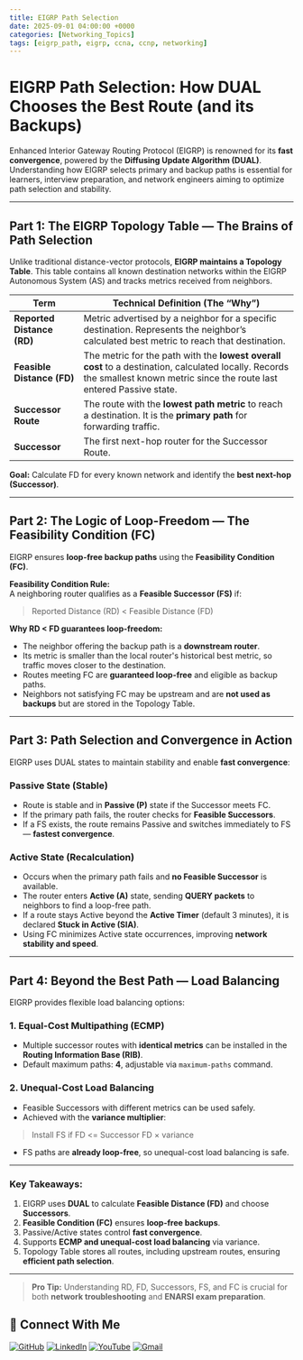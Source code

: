 ```yaml
---
title: EIGRP Path Selection
date: 2025-09-01 04:00:00 +0000
categories: [Networking_Topics]
tags: [eigrp_path, eigrp, ccna, ccnp, networking]
---
```



# EIGRP Path Selection: How DUAL Chooses the Best Route (and its Backups)

Enhanced Interior Gateway Routing Protocol (EIGRP) is renowned for its **fast convergence**, powered by the **Diffusing Update Algorithm (DUAL)**. Understanding how EIGRP selects primary and backup paths is essential for learners, interview preparation, and network engineers aiming to optimize path selection and stability.

---

## Part 1: The EIGRP Topology Table — The Brains of Path Selection

Unlike traditional distance-vector protocols, **EIGRP maintains a Topology Table**. This table contains all known destination networks within the EIGRP Autonomous System (AS) and tracks metrics received from neighbors.

| Term               | Technical Definition (The “Why”) |
|-------------------|----------------------------------|
| **Reported Distance (RD)** | Metric advertised by a neighbor for a specific destination. Represents the neighbor’s calculated best metric to reach that destination. |
| **Feasible Distance (FD)** | The metric for the path with the **lowest overall cost** to a destination, calculated locally. Records the smallest known metric since the route last entered Passive state. |
| **Successor Route** | The route with the **lowest path metric** to reach a destination. It is the **primary path** for forwarding traffic. |
| **Successor**      | The first next-hop router for the Successor Route. |

**Goal:** Calculate FD for every known network and identify the **best next-hop (Successor)**.

---

## Part 2: The Logic of Loop-Freedom — The Feasibility Condition (FC)

EIGRP ensures **loop-free backup paths** using the **Feasibility Condition (FC)**.  

**Feasibility Condition Rule:**  
A neighboring router qualifies as a **Feasible Successor (FS)** if:

>   Reported Distance (RD) < Feasible Distance (FD)


**Why RD < FD guarantees loop-freedom:**
- The neighbor offering the backup path is a **downstream router**.
- Its metric is smaller than the local router's historical best metric, so traffic moves closer to the destination.
- Routes meeting FC are **guaranteed loop-free** and eligible as backup paths.
- Neighbors not satisfying FC may be upstream and are **not used as backups** but are stored in the Topology Table.

---

## Part 3: Path Selection and Convergence in Action

EIGRP uses DUAL states to maintain stability and enable **fast convergence**:

### Passive State (Stable)
- Route is stable and in **Passive (P)** state if the Successor meets FC.
- If the primary path fails, the router checks for **Feasible Successors**.
- If a FS exists, the route remains Passive and switches immediately to FS — **fastest convergence**.

### Active State (Recalculation)
- Occurs when the primary path fails and **no Feasible Successor** is available.
- The router enters **Active (A)** state, sending **QUERY packets** to neighbors to find a loop-free path.
- If a route stays Active beyond the **Active Timer** (default 3 minutes), it is declared **Stuck in Active (SIA)**.
- Using FC minimizes Active state occurrences, improving **network stability and speed**.

---

## Part 4: Beyond the Best Path — Load Balancing

EIGRP provides flexible load balancing options:

### 1. Equal-Cost Multipathing (ECMP)
- Multiple successor routes with **identical metrics** can be installed in the **Routing Information Base (RIB)**.
- Default maximum paths: **4**, adjustable via `maximum-paths` command.

### 2. Unequal-Cost Load Balancing
- Feasible Successors with different metrics can be used safely.
- Achieved with the **variance multiplier**:

>   Install FS if FD <= Successor FD × variance



- FS paths are **already loop-free**, so unequal-cost load balancing is safe.

---

### Key Takeaways:
1. EIGRP uses **DUAL** to calculate **Feasible Distance (FD)** and choose **Successors**.
2. **Feasible Condition (FC)** ensures **loop-free backups**.
3. Passive/Active states control **fast convergence**.
4. Supports **ECMP and unequal-cost load balancing** via variance.
5. Topology Table stores all routes, including upstream routes, ensuring **efficient path selection**.

---

> **Pro Tip:** Understanding RD, FD, Successors, FS, and FC is crucial for both **network troubleshooting** and **ENARSI exam preparation**.



## 🙌 Connect With Me

[![GitHub](https://img.shields.io/badge/GitHub-Profile-black?style=for-the-badge&logo=github)](https://github.com/Ntwork-Beginner)
[![LinkedIn](https://img.shields.io/badge/LinkedIn-Connect-blue?style=for-the-badge&logo=linkedin)](https://www.linkedin.com/in/ntworkbeginner/)
[![YouTube](https://img.shields.io/badge/YouTube-Subscribe-red?style=for-the-badge&logo=youtube)](https://www.youtube.com/@Ntwork_Beginner)
[![Gmail](https://img.shields.io/badge/Gmail-Mail-red?style=for-the-badge&logo=gmail)](mailto:your.bittudhillon011@gmail.com)

